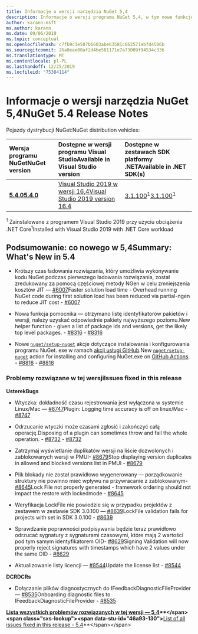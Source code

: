 ```yaml
---
title: Informacje o wersji narzędzia NuGet 5,4
description: Informacje o wersji programu NuGet 5,4, w tym nowe funkcje, poprawki błędów i DCR.
author: karann-msft
ms.author: karann
ms.date: 09/06/2019
ms.topic: conceptual
ms.openlocfilehash: c7fb9c1e587b6603abe63581c662571abfd4506b
ms.sourcegitcommit: 26a8eae00af2d4be581171e7a73009f94534c336
ms.translationtype: MT
ms.contentlocale: pl-PL
ms.lasthandoff: 12/25/2019
ms.locfileid: "75384114"
---
```

# <a name="nuget-54-release-notes"></a><span data-ttu-id="46a93-103">Informacje o wersji narzędzia NuGet 5,4</span><span class="sxs-lookup"><span data-stu-id="46a93-103">NuGet 5.4 Release Notes</span></span>

<span data-ttu-id="46a93-104">Pojazdy dystrybucji NuGet:</span><span class="sxs-lookup"><span data-stu-id="46a93-104">NuGet distribution vehicles:</span></span>

| <span data-ttu-id="46a93-105">Wersja programu NuGet</span><span class="sxs-lookup"><span data-stu-id="46a93-105">NuGet version</span></span> | <span data-ttu-id="46a93-106">Dostępne w wersji programu Visual Studio</span><span class="sxs-lookup"><span data-stu-id="46a93-106">Available in Visual Studio version</span></span>| <span data-ttu-id="46a93-107">Dostępne w zestawach SDK platformy .NET</span><span class="sxs-lookup"><span data-stu-id="46a93-107">Available in .NET SDK(s)</span></span>|
|:---|:---|:---|
| [<span data-ttu-id="46a93-108">**5.4.0**</span><span class="sxs-lookup"><span data-stu-id="46a93-108">**5.4.0**</span></span>](https://nuget.org/downloads) | [<span data-ttu-id="46a93-109">Visual Studio 2019 w wersji 16,4</span><span class="sxs-lookup"><span data-stu-id="46a93-109">Visual Studio 2019 version 16.4</span></span>](https://visualstudio.microsoft.com/downloads/) | <span data-ttu-id="46a93-110">[3.1.100](https://dotnet.microsoft.com/download/dotnet-core/3.1)<sup>1</sup></span><span class="sxs-lookup"><span data-stu-id="46a93-110">[3.1.100](https://dotnet.microsoft.com/download/dotnet-core/3.1)<sup>1</sup></span></span> |

<span data-ttu-id="46a93-111"><sup>1</sup> Zainstalowane z programem Visual Studio 2019 przy użyciu obciążenia .NET Core</span><span class="sxs-lookup"><span data-stu-id="46a93-111"><sup>1</sup>Installed with Visual Studio 2019 with .NET Core workload</span></span>

## <a name="summary-whats-new-in-54"></a><span data-ttu-id="46a93-112">Podsumowanie: co nowego w 5,4</span><span class="sxs-lookup"><span data-stu-id="46a93-112">Summary: What's New in 5.4</span></span>

* <span data-ttu-id="46a93-113">Krótszy czas ładowania rozwiązania, który umożliwia wykonywanie kodu NuGet podczas pierwszego ładowania rozwiązania, został zredukowany za pomocą częściowej metody NGen w celu zmniejszenia kosztów JIT — [#6007](https://github.com/NuGet/Home/issues/6007)</span><span class="sxs-lookup"><span data-stu-id="46a93-113">Faster solution load time - Overhead running NuGet code during first solution load has been reduced via partial-ngen to reduce JIT cost - [#6007](https://github.com/NuGet/Home/issues/6007)</span></span>

* <span data-ttu-id="46a93-114">Nowa funkcja pomocnika — otrzymano listę identyfikatorów pakietów i wersji, należy uzyskać odpowiednie pakiety najwyższego poziomu.</span><span class="sxs-lookup"><span data-stu-id="46a93-114">New helper function - given a list of package ids and versions, get the likely top level packages.</span></span><span data-ttu-id="46a93-115"> - [#8316](https://github.com/NuGet/Home/issues/8316)</span><span class="sxs-lookup"><span data-stu-id="46a93-115"> - [#8316](https://github.com/NuGet/Home/issues/8316)</span></span>

* <span data-ttu-id="46a93-116">Nowe [`nuget/setup-nuget`](https://github.com/marketplace/actions/setup-nuget-exe-for-use-with-actions) akcje dotyczące instalowania i konfigurowania programu NuGet. exe w ramach [akcji usługi GitHub](https://github.com/features/actions).</span><span class="sxs-lookup"><span data-stu-id="46a93-116">New [`nuget/setup-nuget`](https://github.com/marketplace/actions/setup-nuget-exe-for-use-with-actions) action for installing and configuring NuGet.exe on [GitHub Actions](https://github.com/features/actions).</span></span><span data-ttu-id="46a93-117"> - [#8818](https://github.com/NuGet/Home/issues/8818)</span><span class="sxs-lookup"><span data-stu-id="46a93-117"> - [#8818](https://github.com/NuGet/Home/issues/8818)</span></span>

### <a name="issues-fixed-in-this-release"></a><span data-ttu-id="46a93-118">Problemy rozwiązane w tej wersji</span><span class="sxs-lookup"><span data-stu-id="46a93-118">Issues fixed in this release</span></span>

<span data-ttu-id="46a93-119">**Usterek**</span><span class="sxs-lookup"><span data-stu-id="46a93-119">**Bugs**</span></span>

* <span data-ttu-id="46a93-120">Wtyczka: dokładność czasu rejestrowania jest wyłączona w systemie Linux/Mac — [#8747](https://github.com/NuGet/Home/issues/8747)</span><span class="sxs-lookup"><span data-stu-id="46a93-120">Plugin: Logging time accuracy is off on linux/Mac - [#8747](https://github.com/NuGet/Home/issues/8747)</span></span>

* <span data-ttu-id="46a93-121">Odrzucanie wtyczki może czasami zgłosić i zakończyć całą operację.</span><span class="sxs-lookup"><span data-stu-id="46a93-121">Disposing of a plugin can sometimes throw and fail the whole operation.</span></span><span data-ttu-id="46a93-122"> - [#8732](https://github.com/NuGet/Home/issues/8732)</span><span class="sxs-lookup"><span data-stu-id="46a93-122"> - [#8732](https://github.com/NuGet/Home/issues/8732)</span></span>

* <span data-ttu-id="46a93-123">Zatrzymaj wyświetlanie duplikatów wersji na liście dozwolonych i zablokowanych wersji w PMUI- [#8679](https://github.com/NuGet/Home/issues/8679)</span><span class="sxs-lookup"><span data-stu-id="46a93-123">Stop displaying version duplicates in allowed and blocked versions list in PMUI - [#8679](https://github.com/NuGet/Home/issues/8679)</span></span>

* <span data-ttu-id="46a93-124">Plik blokady nie został prawidłowo wygenerowany — porządkowanie struktury nie powinno mieć wpływu na przywracanie z zablokowanym- [#8645](https://github.com/NuGet/Home/issues/8645)</span><span class="sxs-lookup"><span data-stu-id="46a93-124">Lock File not properly generated - framework ordering should not impact the restore with lockedmode - [#8645](https://github.com/NuGet/Home/issues/8645)</span></span>

* <span data-ttu-id="46a93-125">Weryfikacja LockFile nie powiedzie się w przypadku projektów z zestawem <RuntimeIdentifiers> w zestawie SDK 3.0.100 — [#8639](https://github.com/NuGet/Home/issues/8639)</span><span class="sxs-lookup"><span data-stu-id="46a93-125">LockFile validation fails for projects with <RuntimeIdentifiers> set in SDK 3.0.100 - [#8639](https://github.com/NuGet/Home/issues/8639)</span></span>

* <span data-ttu-id="46a93-126">Sprawdzanie poprawności podpisywania będzie teraz prawidłowo odrzucać sygnatury z sygnaturami czasowymi, które mają 2 wartości pod tym samym identyfikatorem OID- [#8629](https://github.com/NuGet/Home/issues/8629)</span><span class="sxs-lookup"><span data-stu-id="46a93-126">Signing Validation will now properly reject signatures with timestamps which have 2 values under the same OID - [#8629](https://github.com/NuGet/Home/issues/8629)</span></span>

* <span data-ttu-id="46a93-127">Aktualizowanie listy licencji — [#8544](https://github.com/NuGet/Home/issues/8544)</span><span class="sxs-lookup"><span data-stu-id="46a93-127">Update the license list - [#8544](https://github.com/NuGet/Home/issues/8544)</span></span>

<span data-ttu-id="46a93-128">**DCR**</span><span class="sxs-lookup"><span data-stu-id="46a93-128">**DCRs**</span></span>

* <span data-ttu-id="46a93-129">Dołączanie plików diagnostycznych do IFeedbackDiagnosticFileProvider — [#8535](https://github.com/NuGet/Home/issues/8535)</span><span class="sxs-lookup"><span data-stu-id="46a93-129">Onboarding diagnostic files to IFeedbackDiagnosticFileProvider - [#8535](https://github.com/NuGet/Home/issues/8535)</span></span>

<span data-ttu-id="46a93-130">**[Lista wszystkich problemów rozwiązanych w tej wersji — 5,4](https://github.com/nuget/home/issues?q=is%3Aissue+is%3Aclosed+milestone%3A%225.4")**</span><span class="sxs-lookup"><span data-stu-id="46a93-130">**[List of all issues fixed in this release - 5.4](https://github.com/nuget/home/issues?q=is%3Aissue+is%3Aclosed+milestone%3A%225.4")**</span></span>
